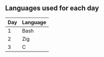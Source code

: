## Languages used for each day 

| Day    | Language |
| -------- | ------- |
| 1  | Bash    |
| 2  | Zig    |
| 3  | C    |